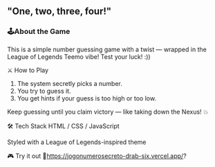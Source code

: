 
"One, two, three, four!"
---
### 🕹️About the Game
This is a simple number guessing game with a twist — wrapped in the League of Legends Teemo vibe!
Test your luck! :))

⚔️ How to Play
1. The system secretly picks a number.
2. You try to guess it.
3. You get hints if your guess is too high or too low.

Keep guessing until you claim victory — like taking down the Nexus! 💥

🛠️ Tech Stack
HTML / CSS / JavaScript

Styled with a League of Legends-inspired theme

🎮 Try it out
🔗https://jogonumerosecreto-drab-six.vercel.app/?
